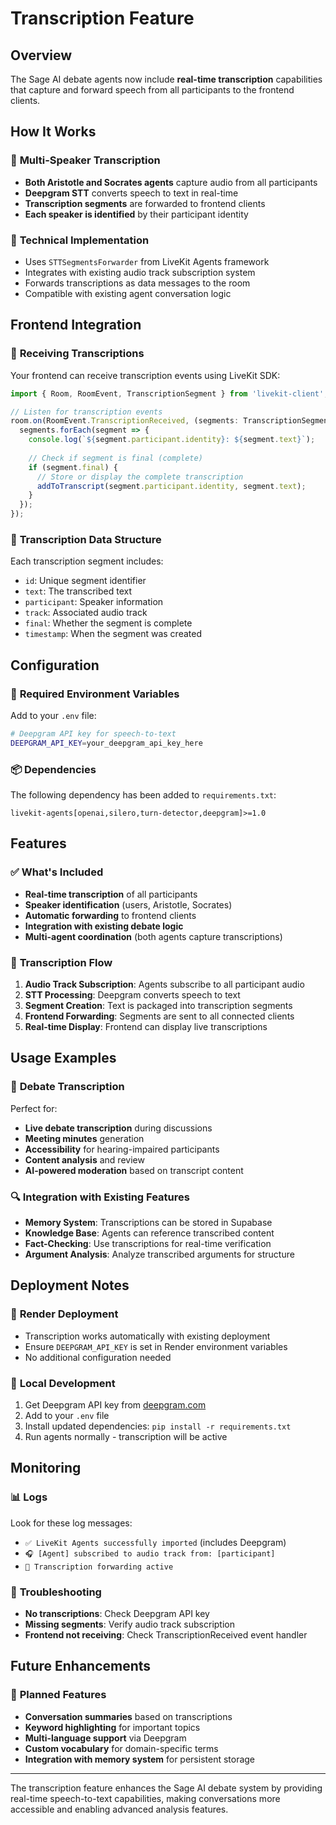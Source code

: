 # Transcription Feature

## Overview

The Sage AI debate agents now include **real-time transcription** capabilities that capture and forward speech from all participants to the frontend clients.

## How It Works

### 🎯 **Multi-Speaker Transcription**
- **Both Aristotle and Socrates agents** capture audio from all participants
- **Deepgram STT** converts speech to text in real-time
- **Transcription segments** are forwarded to frontend clients
- **Each speaker is identified** by their participant identity

### 🔧 **Technical Implementation**
- Uses `STTSegmentsForwarder` from LiveKit Agents framework
- Integrates with existing audio track subscription system
- Forwards transcriptions as data messages to the room
- Compatible with existing agent conversation logic

## Frontend Integration

### 📡 **Receiving Transcriptions**
Your frontend can receive transcription events using LiveKit SDK:

```typescript
import { Room, RoomEvent, TranscriptionSegment } from 'livekit-client';

// Listen for transcription events
room.on(RoomEvent.TranscriptionReceived, (segments: TranscriptionSegment[]) => {
  segments.forEach(segment => {
    console.log(`${segment.participant.identity}: ${segment.text}`);
    
    // Check if segment is final (complete)
    if (segment.final) {
      // Store or display the complete transcription
      addToTranscript(segment.participant.identity, segment.text);
    }
  });
});
```

### 📝 **Transcription Data Structure**
Each transcription segment includes:
- `id`: Unique segment identifier
- `text`: The transcribed text
- `participant`: Speaker information
- `track`: Associated audio track
- `final`: Whether the segment is complete
- `timestamp`: When the segment was created

## Configuration

### 🔑 **Required Environment Variables**
Add to your `.env` file:
```bash
# Deepgram API key for speech-to-text
DEEPGRAM_API_KEY=your_deepgram_api_key_here
```

### 📦 **Dependencies**
The following dependency has been added to `requirements.txt`:
```
livekit-agents[openai,silero,turn-detector,deepgram]>=1.0
```

## Features

### ✅ **What's Included**
- **Real-time transcription** of all participants
- **Speaker identification** (users, Aristotle, Socrates)
- **Automatic forwarding** to frontend clients
- **Integration with existing debate logic**
- **Multi-agent coordination** (both agents capture transcriptions)

### 🔄 **Transcription Flow**
1. **Audio Track Subscription**: Agents subscribe to all participant audio
2. **STT Processing**: Deepgram converts speech to text
3. **Segment Creation**: Text is packaged into transcription segments
4. **Frontend Forwarding**: Segments are sent to all connected clients
5. **Real-time Display**: Frontend can display live transcriptions

## Usage Examples

### 🎤 **Debate Transcription**
Perfect for:
- **Live debate transcription** during discussions
- **Meeting minutes** generation
- **Accessibility** for hearing-impaired participants
- **Content analysis** and review
- **AI-powered moderation** based on transcript content

### 🔍 **Integration with Existing Features**
- **Memory System**: Transcriptions can be stored in Supabase
- **Knowledge Base**: Agents can reference transcribed content
- **Fact-Checking**: Use transcriptions for real-time verification
- **Argument Analysis**: Analyze transcribed arguments for structure

## Deployment Notes

### 🚀 **Render Deployment**
- Transcription works automatically with existing deployment
- Ensure `DEEPGRAM_API_KEY` is set in Render environment variables
- No additional configuration needed

### 🔧 **Local Development**
1. Get Deepgram API key from [deepgram.com](https://deepgram.com)
2. Add to your `.env` file
3. Install updated dependencies: `pip install -r requirements.txt`
4. Run agents normally - transcription will be active

## Monitoring

### 📊 **Logs**
Look for these log messages:
- `✅ LiveKit Agents successfully imported` (includes Deepgram)
- `🎧 [Agent] subscribed to audio track from: [participant]`
- `📝 Transcription forwarding active`

### 🐛 **Troubleshooting**
- **No transcriptions**: Check Deepgram API key
- **Missing segments**: Verify audio track subscription
- **Frontend not receiving**: Check TranscriptionReceived event handler

## Future Enhancements

### 🔮 **Planned Features**
- **Conversation summaries** based on transcriptions
- **Keyword highlighting** for important topics
- **Multi-language support** via Deepgram
- **Custom vocabulary** for domain-specific terms
- **Integration with memory system** for persistent storage

---

The transcription feature enhances the Sage AI debate system by providing real-time speech-to-text capabilities, making conversations more accessible and enabling advanced analysis features. 